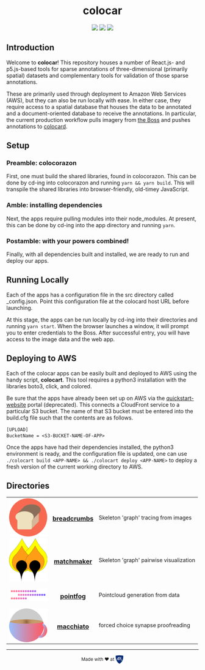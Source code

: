 <h1 align="center">colocar</h1>
<p align="center">
<img src="https://img.shields.io/badge/License-Apache2-blue.svg" />
<img src="https://img.shields.io/badge/Extremely Rad-👌-00ddcc.svg" />
<img src="https://img.shields.io/circleci/token/9fc1451c363b10e98a5968202d088b6375016a93/project/github/aplbrain/colocar/master.svg" />
</p>

## Introduction
Welcome to **colocar**! This repository houses a number of React.js- and p5.js-based tools for sparse annotations of three-dimensional (primarily spatial) datasets and complementary tools for validation of those sparse annotations.

These are primarily used through deployment to Amazon Web Services (AWS), but they can also be run locally with ease. In either case, they require access to a spatial database that houses the data to be annotated and a document-oriented database to receive the annotations. In particular, the current production workflow pulls imagery from [the Boss](https://github.com/jhuapl-boss/boss) and pushes annotations to [colocard](https://github.com/aplbrain/colocard).

## Setup
### Preamble: colocorazon
First, one must build the shared libraries, found in colocorazon. This can be done by cd-ing into colocorazon and running `yarn && yarn build`. This will transpile the shared libraries into browser-friendly, old-timey JavaScript.

### Amble: installing dependencies
Next, the apps require pulling modules into their node_modules. At present, this can be done by cd-ing into the app directory and running `yarn`.

### Postamble: with your powers combined!
Finally, with all dependencies built and installed, we are ready to run and deploy our apps.

## Running Locally
Each of the apps has a configuration file in the src directory called _config.json. Point this configuration file at the colocard host URL before launching.

At this stage, the apps can be run locally by cd-ing into their directories and running `yarn start`. When the browser launches a window, it will prompt you to enter credentials to the Boss. After successful entry, you will have access to the image data and the web app.

## Deploying to AWS
Each of the colocar apps can be easily built and deployed to AWS using the handy script,  **colocart**. This tool requires a python3 installation with the libraries boto3, click, and colored.

Be sure that the apps have already been set up on AWS via the [quickstart-website](https://console.aws.amazon.com/quickstart-website/home) portal (deprecated). This connects a CloudFront service to a particular S3 bucket. The name of that S3 bucket must be entered into the build.cfg file such that the contents are as follows.

```
[UPLOAD]
BucketName = <S3-BUCKET-NAME-OF-APP>
```

Once the apps have had their dependencies installed, the python3 environment is ready, and the configuration file is updated, one can use `./colocart build <APP-NAME> && ./colocart deploy <APP-NAME>` to deploy a fresh version of the current working directory to AWS.

## Directories



<table>
<tr>
    <td>
        <img align=center src="breadcrumbs/logo.png" width=100>
    </td>
    <td>
        <h3 align=center><a href="breadcrumbs/">breadcrumbs</a></h3>
    </td>
    <td>
        <p>Skeleton 'graph' tracing from images</p>
    </td>
</tr>
<tr>
    <td>
        <img align=center src="matchmaker/logo.png" width=100>
    </td>
    <td>
        <h3 align=center><a href="matchmaker/">matchmaker</a></h3>
    </td>
    <td>
        <p>Skeleton 'graph' pairwise visualization</p>
    </td>
</tr>
<tr>
    <td>
        <img align=center src="pointfog/logo.png" width=100>
    </td>
    <td>
        <h3 align=center><a href="pointfog/">pointfog</a></h3>
    </td>
    <td>
        <p>Pointcloud generation from data</p>
    </td>
</tr>
<tr>
    <td>
        <img align=center src="macchiato/logo.png" width=100>
    </td>
    <td>
        <h3 align=center><a href="macchiato/">macchiato</a></h3>
    </td>
    <td>
        <p>forced choice synapse proofreading</p>
    </td>
</tr>
</table>

---

<p align="center"><small>Made with ♥ at <a href="http://www.jhuapl.edu/"><img alt="JHU APL" align="center" src="./apl-logo.png" height="23px"></a></small></p>
